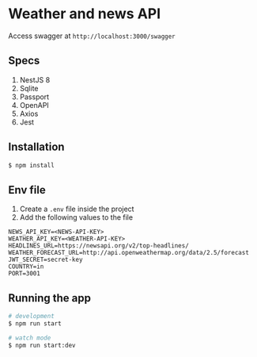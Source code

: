 # Weather and news API

Access swagger at `http://localhost:3000/swagger`

## Specs
1. NestJS 8
2. Sqlite
3. Passport
4. OpenAPI
5. Axios
6. Jest

## Installation

```bash
$ npm install
```


## Env file

1. Create a `.env` file inside the project
2. Add the following values to the file
```
NEWS_API_KEY=<NEWS-API-KEY>
WEATHER_API_KEY=<WEATHER-API-KEY>
HEADLINES_URL=https://newsapi.org/v2/top-headlines/
WEATHER_FORECAST_URL=http://api.openweathermap.org/data/2.5/forecast
JWT_SECRET=secret-key
COUNTRY=in
PORT=3001
```

## Running the app

```bash
# development
$ npm run start

# watch mode
$ npm run start:dev
```
